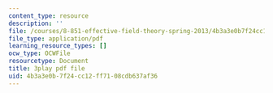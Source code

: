 ```yaml
---
content_type: resource
description: ''
file: /courses/8-851-effective-field-theory-spring-2013/4b3a3e0b7f24cc12ff7108cdb637af36_zqOoSBbcack.pdf
file_type: application/pdf
learning_resource_types: []
ocw_type: OCWFile
resourcetype: Document
title: 3play pdf file
uid: 4b3a3e0b-7f24-cc12-ff71-08cdb637af36
---
```

